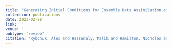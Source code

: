 ```yaml
---
title: "Generating Initial Conditions for Ensemble Data Assimilation of Large-Eddy Simulations with Latent Diffusion Models"
collection: publications
date: 2023-02-28
link: ''
venue: ''
pubtype: 'review'
citation: 'Rybchuk, Alex and Hassanaly, Malik and Hamilton, Nicholas and Doubrawa, Paula and Fulton, Mitchell J. and Martinez-Tossas, Luis A. &quot;Generating Initial Conditions for Ensemble Data Assimilation of Large-Eddy Simulations with Latent Diffusion Models.&quot; <i>Under Review</i>, 2023.'
---
```

